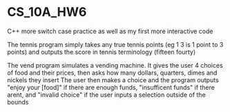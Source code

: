 # CS_10A_HW6
C++ more switch case practice as well as my first more interactive code

The tennis program simply takes any true tennis points (eg 1 3 is 1 point to 3 points) and outputs the score in tennis terminology (fifteen fourty)

The vend program simulates a vending machine. It gives the user 4 choices of food and their prices, then asks how many dollars, quarters, dimes and nickels they insert
The user then makes a choice and the program outputs "enjoy your [food]" if there are enough funds, "insufficent funds" if there arent,  and "invalid choice" if the user inputs a selection outside of the bounds
